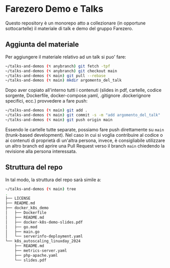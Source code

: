 # Farezero Demo e Talks

Questo repository è un monorepo atto a collezionare (in opportune sottocartelle) il materiale di talk e demo del gruppo Farezero.

## Aggiunta del materiale

Per aggiungere il materiale relativo ad un talk si puo' fare:
```bash
~/talks-and-demos (⌥ anybranch) git fetch -tpf
~/talks-and-demos (⌥ anybranch) git checkout main
~/talks-and-demos (⌥ main) git pull --rebase
~/talks-and-demos (⌥ main) mkdir argomento_del_talk
```
Dopo aver copiato all'interno tutti i contenuti (slides in pdf, cartelle, codice sorgente, Dockerfile, docker-compose.yaml, .gitignore .dockerignore specifici, ecc.) provvedere a fare push:
```bash
~/talks-and-demos (⌥ main) git add .
~/talks-and-demos (⌥ main) git commit -s -m "add argomento_del_talk"
~/talks-and-demos (⌥ main) git push origin main
```
Essendo le cartelle tutte separate, possiamo fare push direttamente su `main` (trunk-based development). 
Nel caso in cui si voglia contribuire al codice o ai contenuti di proprietà di un'altra persona, invece, è consigliabile utilizzare un altro branch ed aprire una Pull Request verso il branch `main` chiedendo la revisione alla persona interessata.

## Struttura del repo

In tal modo, la struttura del repo sarà simile a:
```bash
~/talks-and-demos (⌥ main) tree
.
├── LICENSE
├── README.md
├── docker_k8s_demo
│   ├── Dockerfile
│   ├── README.md
│   ├── docker-k8s-demo-slides.pdf
│   ├── go.mod
│   ├── main.go
│   └── serverinfo-deployment.yaml
└── k8s_autoscaling_linuxday_2024
    ├── README.md
    ├── metrics-server.yaml
    ├── php-apache.yaml
    └── slides.pdf
```
